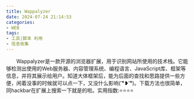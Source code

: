 ```yaml
---
title: Wappalyzer
date: 2024-07-24 21:14:53
categories:
- WEB
tags:
- 工具|脚本 利用
- 信息收集
---
```

&emsp;&emsp;Wappalyzer是一款开源的浏览器扩展，用于识别网站所使用的技术栈。它能够检测出使用的Web服务器、内容管理系统、编程语言、JavaScript库、框架等信息，并将其展示给用户。知道大体框架后，能为后面的查找和思路提供一些方便，闲着没事的时候就可以点一下，又没什么影响( ͡°❥ ͡°)。下载方法也很简单，同hackbar在扩展上搜索一下就是的啦。实用指数:⭐⭐⭐⭐
